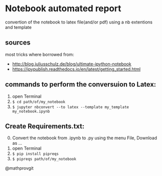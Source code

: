 # Notebook automated report

convertion of the notebook to latex file(and/or pdf) using a nb extentions and template

## sources

most tricks where borrowed from:
- http://blog.juliusschulz.de/blog/ultimate-ipython-notebook
- https://ipypublish.readthedocs.io/en/latest/getting_started.html


## commands to perform the conversuion to Latex:

1. open Terminal
2. ```$ cd path/of/my_notebook ```
3. ```$ jupyter nbconvert --to latex --template my_template my_notebook.ipynb ```

## Create Requirements.txt:
0. Convert the notebook from .ipynb to .py using the menu File, Download as ...
1. open Terminal
2.  ```$ pip install pipreqs ```
3. ```$ pipreqs path/of/my_notebook ```


@mathprovgit



